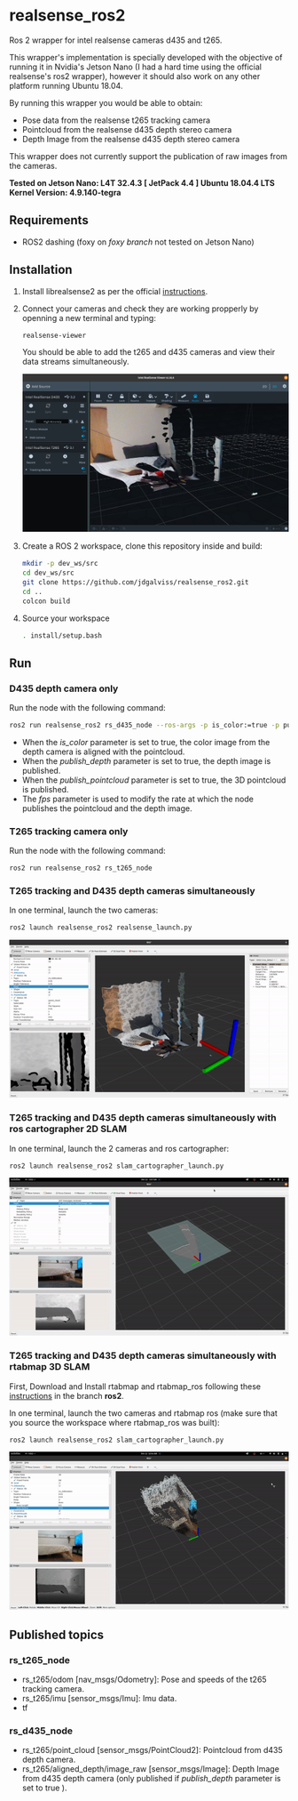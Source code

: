 [//]: # (Image References)

[image1]: imgs/rs-viewer.png "rs-viewer"
[image2]: imgs/rviz.gif "rviz"
[image3]: imgs/cartographer.png "cartographer"
[image4]: imgs/cartographer.gif "2D"
[image5]: imgs/rtabmap.gif "rtabmap"




# realsense_ros2
Ros 2 wrapper for intel realsense cameras d435 and t265.

This wrapper's implementation is specially developed with the objective of running it in Nvidia's Jetson Nano (I had a hard time using the official realsense's ros2 wrapper), however it should also work on any other platform running Ubuntu 18.04.

By running this wrapper you would be able to obtain:

* Pose data from the realsense t265 tracking camera
* Pointcloud from the realsense d435 depth stereo camera
* Depth Image from the realsense d435 depth stereo camera

This wrapper does not currently support the publication of raw images from the cameras.

**Tested on Jetson Nano:
L4T 32.4.3 [ JetPack 4.4 ]
   Ubuntu 18.04.4 LTS
   Kernel Version: 4.9.140-tegra**

## Requirements
* ROS2 dashing (foxy on *foxy branch* not tested on Jetson Nano)

## Installation
1. Install librealsense2 as per the official [instructions](https://github.com/IntelRealSense/librealsense/blob/master/doc/distribution_linux.md).
2. Connect your cameras and check they are working propperly by openning a new terminal and typing:

    ```bash
    realsense-viewer
    ```
    You should be able to add the t265 and d435 cameras and view their data streams simultaneously.

    ![rs-viewer][image1]

3. Create a ROS 2 workspace, clone this repository inside and build: 
    ```bash
    mkdir -p dev_ws/src
    cd dev_ws/src
    git clone https://github.com/jdgalviss/realsense_ros2.git
    cd ..
    colcon build
    ```
4. Source your workspace
    ```bash
    . install/setup.bash
    ```

## Run
### D435 depth camera only
Run the node with the following command:

```bash
ros2 run realsense_ros2 rs_d435_node --ros-args -p is_color:=true -p publish_depth:=true -p fps:=30
```

* When the *is_color* parameter is set to true, the color image from the depth camera is aligned with the pointcloud.
* When the *publish_depth* parameter is set to true, the depth image is published.
* When the *publish_pointcloud* parameter is set to true, the 3D pointcloud is published.
* The *fps* parameter is used to modify the rate at which the node publishes the pointcloud and the depth image.


### T265 tracking camera only
Run the node with the following command:

```bash
ros2 run realsense_ros2 rs_t265_node
```
### T265 tracking and D435 depth cameras simultaneously
In one terminal, launch the two cameras:
```bash
ros2 launch realsense_ros2 realsense_launch.py
```
![rviz][image2]

### T265 tracking and D435 depth cameras simultaneously with ros cartographer 2D SLAM
In one terminal, launch the 2 cameras and ros cartographer:
```bash
ros2 launch realsense_ros2 slam_cartographer_launch.py
```
![cartographer][image4]

### T265 tracking and D435 depth cameras simultaneously with rtabmap 3D SLAM
First, Download and Install rtabmap and rtabmap_ros following these [instructions](https://github.com/introlab/rtabmap_ros/tree/ros2#rtabmap_ros) in the branch **ros2**.

In one terminal, launch the two cameras and rtabmap ros (make sure that you source the workspace where rtabmap_ros was built):
```bash
ros2 launch realsense_ros2 slam_cartographer_launch.py
```
![cartographer][image5]

## Published topics

### rs_t265_node
* rs_t265/odom [nav_msgs/Odometry]: Pose and speeds of the t265 tracking camera.
* rs_t265/imu [sensor_msgs/Imu]: Imu data.
* tf


### rs_d435_node

* rs_t265/point_cloud [sensor_msgs/PointCloud2]: Pointcloud from d435 depth camera.
* rs_t265/aligned_depth/image_raw [sensor_msgs/Image]: Depth Image from d435 depth camera (only published if *publish_depth* parameter is set to true ).

